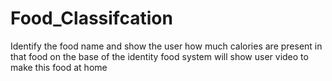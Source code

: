 # Food_Classifcation
Identify the food name and show the user how much calories are present in that food on the base of the identity food system will show user video to make this food at home 
